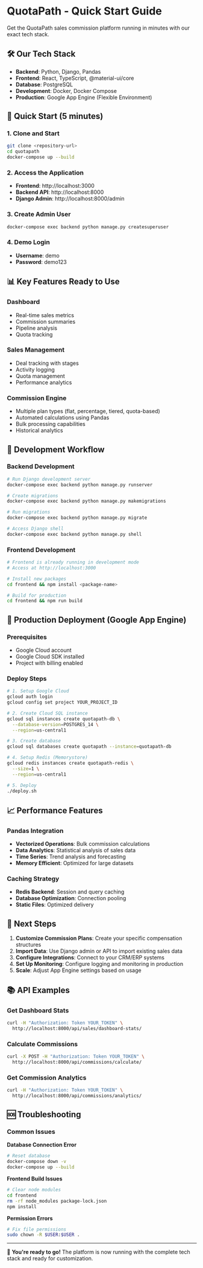 # QuotaPath - Quick Start Guide

Get the QuotaPath sales commission platform running in minutes with our exact tech stack.

## 🛠 Our Tech Stack
- **Backend**: Python, Django, Pandas
- **Frontend**: React, TypeScript, @material-ui/core
- **Database**: PostgreSQL
- **Development**: Docker, Docker Compose
- **Production**: Google App Engine (Flexible Environment)

## 🚀 Quick Start (5 minutes)

### 1. Clone and Start
```bash
git clone <repository-url>
cd quotapath
docker-compose up --build
```

### 2. Access the Application
- **Frontend**: http://localhost:3000
- **Backend API**: http://localhost:8000
- **Django Admin**: http://localhost:8000/admin

### 3. Create Admin User
```bash
docker-compose exec backend python manage.py createsuperuser
```

### 4. Demo Login
- **Username**: demo
- **Password**: demo123

## 📊 Key Features Ready to Use

### Dashboard
- Real-time sales metrics
- Commission summaries
- Pipeline analysis
- Quota tracking

### Sales Management
- Deal tracking with stages
- Activity logging
- Quota management
- Performance analytics

### Commission Engine
- Multiple plan types (flat, percentage, tiered, quota-based)
- Automated calculations using Pandas
- Bulk processing capabilities
- Historical analytics

## 🔧 Development Workflow

### Backend Development
```bash
# Run Django development server
docker-compose exec backend python manage.py runserver

# Create migrations
docker-compose exec backend python manage.py makemigrations

# Run migrations
docker-compose exec backend python manage.py migrate

# Access Django shell
docker-compose exec backend python manage.py shell
```

### Frontend Development
```bash
# Frontend is already running in development mode
# Access at http://localhost:3000

# Install new packages
cd frontend && npm install <package-name>

# Build for production
cd frontend && npm run build
```

## 🚀 Production Deployment (Google App Engine)

### Prerequisites
- Google Cloud account
- Google Cloud SDK installed
- Project with billing enabled

### Deploy Steps
```bash
# 1. Setup Google Cloud
gcloud auth login
gcloud config set project YOUR_PROJECT_ID

# 2. Create Cloud SQL instance
gcloud sql instances create quotapath-db \
  --database-version=POSTGRES_14 \
  --region=us-central1

# 3. Create database
gcloud sql databases create quotapath --instance=quotapath-db

# 4. Setup Redis (Memorystore)
gcloud redis instances create quotapath-redis \
  --size=1 \
  --region=us-central1

# 5. Deploy
./deploy.sh
```

## 📈 Performance Features

### Pandas Integration
- **Vectorized Operations**: Bulk commission calculations
- **Data Analytics**: Statistical analysis of sales data
- **Time Series**: Trend analysis and forecasting
- **Memory Efficient**: Optimized for large datasets

### Caching Strategy
- **Redis Backend**: Session and query caching
- **Database Optimization**: Connection pooling
- **Static Files**: Optimized delivery

## 🎯 Next Steps

1. **Customize Commission Plans**: Create your specific compensation structures
2. **Import Data**: Use Django admin or API to import existing sales data
3. **Configure Integrations**: Connect to your CRM/ERP systems
4. **Set Up Monitoring**: Configure logging and monitoring in production
5. **Scale**: Adjust App Engine settings based on usage

## 📚 API Examples

### Get Dashboard Stats
```bash
curl -H "Authorization: Token YOUR_TOKEN" \
  http://localhost:8000/api/sales/dashboard-stats/
```

### Calculate Commissions
```bash
curl -X POST -H "Authorization: Token YOUR_TOKEN" \
  http://localhost:8000/api/commissions/calculate/
```

### Get Commission Analytics
```bash
curl -H "Authorization: Token YOUR_TOKEN" \
  http://localhost:8000/api/commissions/analytics/
```

## 🆘 Troubleshooting

### Common Issues

**Database Connection Error**
```bash
# Reset database
docker-compose down -v
docker-compose up --build
```

**Frontend Build Issues**
```bash
# Clear node modules
cd frontend
rm -rf node_modules package-lock.json
npm install
```

**Permission Errors**
```bash
# Fix file permissions
sudo chown -R $USER:$USER .
```

---

🎉 **You're ready to go!** The platform is now running with the complete tech stack and ready for customization.